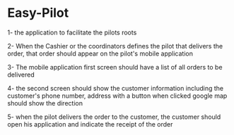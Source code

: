 # Easy-Pilot
1-  the application to facilitate the pilots roots

2-  When the Cashier or the coordinators defines the pilot that delivers the order, that order should appear on the pilot's mobile application

3-  The mobile application first screen should have a list of all orders to be delivered

4-  the second screen should show the customer information including the customer's phone number, address with a button when clicked google map should show the direction

5-  when the pilot delivers the order to the customer, the customer should open his application and indicate the receipt of the order

    

